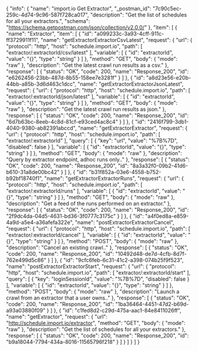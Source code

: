 {
  "info": {
    "name": "import.io Get Extractor",
    "_postman_id": "7c90c5ec-259c-4d74-9c96-587f728ca017",
    "description": "Get the list of schedules for all your extractors.",
    "schema": "https://schema.getpostman.com/json/collection/v2.0.0/"
  },
  "item": [
    {
      "name": "Extractor",
      "item": [
        {
          "id": "a099233c-3a93-4cff-911c-ff3729911f11",
          "name": "getExtractorExtractorCsvLatest",
          "request": {
            "url": {
              "protocol": "http",
              "host": "schedule.import.io",
              "path": [
                "extractor/:extractorId/csv/latest"
              ],
              "variable": [
                {
                  "id": "extractorId",
                  "value": "{}",
                  "type": "string"
                }
              ]
            },
            "method": "GET",
            "body": {
              "mode": "raw"
            },
            "description": "Get the latest crawl run results as a csv."
          },
          "response": [
            {
              "status": "OK",
              "code": 200,
              "name": "Response_200",
              "id": "e6262456-23bb-487d-8b55-158ee7e3281f"
            }
          ]
        },
        {
          "id": "a8d23e56-e20b-44bb-a85b-3d6d463c1dcc",
          "name": "getExtractorExtractorJsonLatest",
          "request": {
            "url": {
              "protocol": "http",
              "host": "schedule.import.io",
              "path": [
                "extractor/:extractorId/json/latest"
              ],
              "variable": [
                {
                  "id": "extractorId",
                  "value": "{}",
                  "type": "string"
                }
              ]
            },
            "method": "GET",
            "body": {
              "mode": "raw"
            },
            "description": "Get the latest crawl run results as json."
          },
          "response": [
            {
              "status": "OK",
              "code": 200,
              "name": "Response_200",
              "id": "6d7b63bc-8eeb-4c8d-81cf-e93ced4ac8c4"
            }
          ]
        },
        {
          "id": "2416f799-3db1-4040-9380-ab82391abccd",
          "name": "getExtractorExtractor",
          "request": {
            "url": {
              "protocol": "http",
              "host": "schedule.import.io",
              "path": [
                "extractor/:extractorId"
              ],
              "query": [
                {
                  "key": "url",
                  "value": "%7B%7D",
                  "disabled": false
                }
              ],
              "variable": [
                {
                  "id": "extractorId",
                  "value": "{}",
                  "type": "string"
                }
              ]
            },
            "method": "GET",
            "body": {
              "mode": "raw"
            },
            "description": "Query by extractor endpoint, adhoc runs only.."
          },
          "response": [
            {
              "status": "OK",
              "code": 200,
              "name": "Response_200",
              "id": "8a3a32f0-09b2-41d6-b610-31a8de00bc42"
            }
          ]
        },
        {
          "id": "b31f852a-03e6-4558-b752-b92bf18740f1",
          "name": "getExtractorExtractorRuns",
          "request": {
            "url": {
              "protocol": "http",
              "host": "schedule.import.io",
              "path": [
                "extractor/:extractorId/runs"
              ],
              "variable": [
                {
                  "id": "extractorId",
                  "value": "{}",
                  "type": "string"
                }
              ]
            },
            "method": "GET",
            "body": {
              "mode": "raw"
            },
            "description": "Get a feed of the runs performed on an extractor."
          },
          "response": [
            {
              "status": "OK",
              "code": 200,
              "name": "Response_200",
              "id": "2f9dc4da-04d5-4631-bd36-3f0777c3175c"
            }
          ]
        },
        {
          "id": "a4f0ed8a-e859-4a9d-a5e4-a36afefa322e",
          "name": "postExtractorExtractorCancel",
          "request": {
            "url": {
              "protocol": "http",
              "host": "schedule.import.io",
              "path": [
                "extractor/:extractorId/cancel"
              ],
              "variable": [
                {
                  "id": "extractorId",
                  "value": "{}",
                  "type": "string"
                }
              ]
            },
            "method": "POST",
            "body": {
              "mode": "raw"
            },
            "description": "Cancel an existing crawl.."
          },
          "response": [
            {
              "status": "OK",
              "code": 200,
              "name": "Response_200",
              "id": "10492d48-de7d-4cfb-8d7f-762e499d5c86"
            }
          ]
        },
        {
          "id": "9cfc6feb-6c31-41c2-a398-074b25f9f523",
          "name": "postExtractorExtractorStart",
          "request": {
            "url": {
              "protocol": "http",
              "host": "schedule.import.io",
              "path": [
                "extractor/:extractorId/start"
              ],
              "query": [
                {
                  "key": "loginSessionId",
                  "value": "%7B%7D",
                  "disabled": false
                }
              ],
              "variable": [
                {
                  "id": "extractorId",
                  "value": "{}",
                  "type": "string"
                }
              ]
            },
            "method": "POST",
            "body": {
              "mode": "raw"
            },
            "description": "Launch a crawl from an extractor that a user owns.."
          },
          "response": [
            {
              "status": "OK",
              "code": 200,
              "name": "Response_200",
              "id": "1ba36464-4451-47d2-b69d-a93a03880f09"
            }
          ]
        },
        {
          "id": "c1fed8d2-c29d-475a-aac1-84e8411026ff",
          "name": "getExtractor",
          "request": {
            "url": "http://schedule.import.io/extractor",
            "method": "GET",
            "body": {
              "mode": "raw"
            },
            "description": "Get the list of schedules for all your extractors."
          },
          "response": [
            {
              "status": "OK",
              "code": 200,
              "name": "Response_200",
              "id": "b9a18044-7794-434a-8016-11565796f218"
            }
          ]
        }
      ]
    }
  ]
}